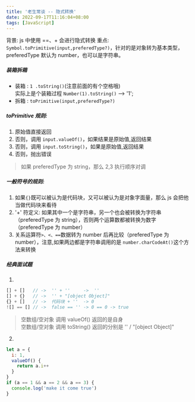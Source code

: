 ```yaml
---
title: '老生常谈 -- 隐式转换'
date: 2022-09-17T11:16:04+08:00
tags: [JavaScript]
---
```


背景: js 中使用 ==、+ 会进行隐式转换
重点: `Symbol.toPrimitive(input,preferedType?)`，针对的是对象转为基本类型，preferedType 默认为 number，也可以是字符串。

##### 装箱拆箱

- 装箱 : `1 .toString()`(注意前面的有个空格哦)  
  实际上是个装箱过程 `Number(1).toString()` --> '1';
- 拆箱 : `toPrimitive(input,preferedType?)`

##### toPrimitive 规则:

1. 原始值直接返回
2. 否则，调用 `input.valueOf()`，如果结果是原始值,返回结果
3. 否则，调用 `input.toString()`，如果是原始值,返回结果
4. 否则，抛出错误

> 如果 preferedType 为 string，那么 2,3 执行顺序对调

##### 一般符号的规则:

1. 如果`{}`既可以被认为是代码块，又可以被认为是对象字面量，那么 js 会把他当做代码块来看待
2. '+' 符定义: 如果其中一个是字符串，另一个也会被转换为字符串（preferedType 为 string），否则两个运算数都被转换为数字（preferedType 为 number）
3. 关系运算符`>、<、==`数据转为 number 后再比较（preferedType 为 number），注意,如果两边都是字符串调用的是 `number.charCodeAt()`这个方法来转换

##### 经典面试题

1.

```js
[] + []   // ->  '' + ''     ->  ''
[] + {}   // ->  '' + "[object Object]"
{} + []   // ->  代码块 + ''  -> 0
![] == [] // ->  false == '' -> 0 == 0 -> true
```

> 空数组/空对象 调用 valueOf() 返回的是自身  
> 空数组/空对象 调用 toString() 返回的分别是 '' / "[object Object]"

2.

```js
let a = {
  i: 1,
  valueOf() {
    return a.i++
  }
}
if (a == 1 && a == 2 && a == 3) {
  console.log('make it come true')
}
```
